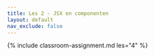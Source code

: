 ```yaml
---
title: Les 2 - JSX en componenten
layout: default
nav_exclude: false
---
```


{% include classroom-assignment.md les="4" %}